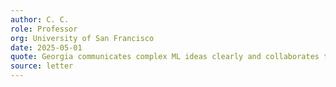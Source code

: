 ```yaml
---
author: C. C.
role: Professor
org: University of San Francisco
date: 2025-05-01
quote: Georgia communicates complex ML ideas clearly and collaborates thoughtfully—strong technical work with real-world impact.
source: letter
---
```

